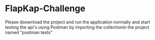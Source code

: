 # FlapKap-Challenge

Please doownload the project and run the application normally and start testing 
the api's using Postman by importing the collectionin the project named "postman tests"
